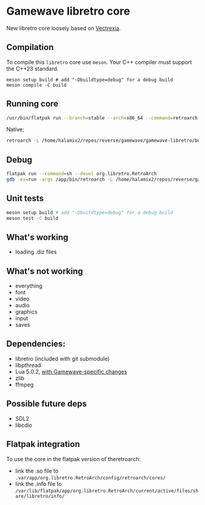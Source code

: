 # Gamewave libretro core

New libretro core loosely based on [Vectrexia](https://github.com/beardypig/vectrexia-emulator).

## Compilation

To compile this `libretro` core use `meson`. Your C++ compiler must support the C++23 standard.

```shell
meson setup build # add "-Dbuildtype=debug" for a debug build
meson compile -C build
```

## Running core

```bash
/usr/bin/flatpak run --branch=stable --arch=x86_64 --command=retroarch org.libretro.RetroArch -L /home/halamix2/repos/reverse/gamewave/gamewave-libretro/build/gamewave_libretro.so "/home/halamix2/repos/reverse/gamewave/games/Click! (USA)/gamewave.diz"
```

Native;

```bash
retroarch -L /home/halamix2/repos/reverse/gamewave/gamewave-libretro/build/gamewave_libretro.so "/home/halamix2/repos/reverse/gamewave/games/Click! (USA)/gamewave.diz"
```

## Debug

```bash
flatpak run --command=sh --devel org.libretro.RetroArch
gdb -ex=run -args /app/bin/retroarch -L /home/halamix2/repos/reverse/gamewave/gamewave-libretro/build/gamewave_libretro.so "/home/halamix2/repos/reverse/gamewave/games/Click! (USA)/gamewave.diz"
```

## Unit tests

```bash
meson setup build # add "-Dbuildtype=debug" for a debug build
meson test -C build
```

## What's working

- loading .diz files

## What's not working

- everything
- font
- video
- audio
- graphics
- input
- saves

## Dependencies:

- libretro (included with git submodule)
- libpthread
- Lua 5.0.2, [with Gamewave-specific changes](https://github.com/gamewavefans/lua_gamewave)
- zlib
- ffmpeg
<!-- - libyuv - included by Hunter -->

## Possible future deps

- SDL2
- libcdio

## Flatpak integration

To use the core in the flatpak version of theretroarch:

- link the .so file to `.var/app/org.libretro.RetroArch/config/retroarch/cores/`
- link the .info file to `/var/lib/flatpak/app/org.libretro.RetroArch/current/active/files/share/libretro/info/`
